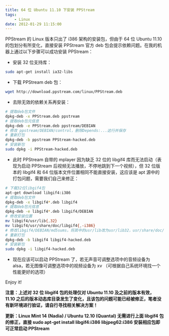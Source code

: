 ```yaml
---
title: 64 位 Ubuntu 11.10 下安装 PPStream
tags:
    - Linux
date: 2012-01-29 11:15:00
---
```


PPStream 的 Linux 版本只出了 i386 架构的安装包，但由于 64 位 Ubuntu 11.10 的包划分有所变化，直接安装 PPStream 官方 deb 包会提示依赖问题。在我的机器上通过以下步骤可以成功安装 PPStream：
<!-- more -->
- 安装 32 位支持库：
```bash
sudo apt-get install ia32-libs
```
- 下载 PPStream deb 包：
```bash
wget http://download.ppstream.com/linux/PPStream.deb
```
- 去除无效的依赖关系再安装：
```bash
# 提取deb包文件
dpkg-deb -x PPStream.deb ppstream
# 提取deb包元信息
dpkg-deb -e PPStream.deb ppstream/DEBIAN
# 修改 ppstream/DEBIAN/control，删除Depends:...这行并保存
# 重新打包
dpkg-deb -b ppstream PPStream-hacked.deb
# 安装新包
sudo dpkg -i PPStream-hacked.deb
```
- 此时 PPStream 自带的 mplayer 因为缺乏 32 位的 libgif4 库而无法启动（表现为启动 PPStream 后视频无法播放，不停地跳到下一个视频），但 32 位版本的 libgif4 和 64 位版本文件位置相同不能直接安装，这应该是 apt 源中的打包问题，需要我们自己来修正：
```bash
# 下载32位libgif4包
apt-get download libgif4:i386
# 提取deb包文件
dpkg-deb -x libgif4*.deb libgif4
# 提取deb包元信息
dpkg-deb -e libgif4*.deb libgif4/DEBIAN
# 修改安装位置
mv libgif4/usr/lib{,32}
mv libgif4/usr/share/doc/libgif4{,-i386}
# 修改libgif4/DEBIAN/md5sums，将其中的usr/lib改为usr/lib32，usr/share/doc/libgif4改为usr/share/doc/libgif4-i386，保存
# 重新打包
dpkg-deb -b libgif4 libgif4-hacked.deb
# 安装新包
sudo dpkg -i libgif4-hacked.deb
```
- 现在应该可以启动 PPStream 了，若无声音可调整选项中的音频设备为 alsa，若无图像可调整选项中的视频设备为 xv （可根据自己系统环境找一个性能更好的选项）

Enjoy it!

**注意：上述对 32 位 libgif4 包的处理仅对 Ubuntu 11.10 及之前的版本有效，11.10 之后的版本动态库目录发生了变化，且该包的问题可能已经被修正，笔者没有新环境进行验证，请自行寻找相关解决方案！**

**更新：Linux Mint 14 (Nadia) / Ubuntu 12.10 (Quantal) 无需进行上面 libgif4 包的修正，直接 sudo apt-get install libgif4:i386 libjpeg62:i386 安装相应包即可正常启动 PPStream**


